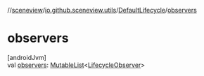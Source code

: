 //[sceneview](../../../index.md)/[io.github.sceneview.utils](../index.md)/[DefaultLifecycle](index.md)/[observers](observers.md)

# observers

[androidJvm]\
val [observers](observers.md): [MutableList](https://kotlinlang.org/api/latest/jvm/stdlib/kotlin.collections/-mutable-list/index.html)&lt;[LifecycleObserver](https://developer.android.com/reference/kotlin/androidx/lifecycle/LifecycleObserver.html)&gt;
